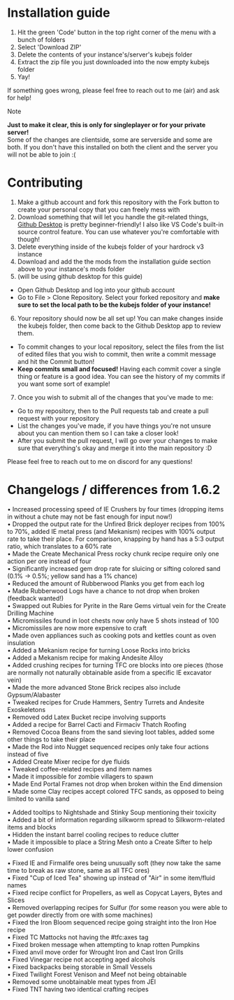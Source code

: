# Installation guide
1. Hit the green 'Code' button in the top right corner of the menu with a bunch of folders
2. Select 'Download ZIP'
3. Delete the contents of your instance's/server's kubejs folder
4. Extract the zip file you just downloaded into the now empty kubejs folder
5. Yay!

If something goes wrong, please feel free to reach out to me (air) and ask for help!

> [!note]
> **Just to make it clear, this is only for singleplayer or for your private server!**  
> Some of the changes are clientside, some are serverside and some are both. If you don't have this installed on both the client and the server you will not be able to join :(

# Contributing
1. Make a github account and fork this repository with the Fork button to create your personal copy that you can freely mess with
2. Download something that will let you handle the git-related things, [Github Desktop](https://desktop.github.com/download/) is pretty beginner-friendly! I also like VS Code's built-in source control feature. You can use whatever you're comfortable with though!
3. Delete everything inside of the kubejs folder of your hardrock v3 instance
4. Download and add the the mods from the installation guide section above to your instance's mods folder
5. (will be using github desktop for this guide)
- Open Github Desktop and log into your github account
- Go to File > Clone Repository. Select your forked repository and **make sure to set the local path to be the kubejs folder of your instance!**
6. Your repository should now be all set up! You can make changes inside the kubejs folder, then come back to the Github Desktop app to review them.
- To commit changes to your local repository, select the files from the list of edited files that you wish to commit, then write a commit message and hit the Commit button!
- **Keep commits small and focused!** Having each commit cover a single thing or feature is a good idea. You can see the history of my commits if you want some sort of example!
7. Once you wish to submit all of the changes that you've made to me:
- Go to my repository, then to the Pull requests tab and create a pull request with your repository
- List the changes you've made, if you have things you're not unsure about you can mention them so I can take a closer look!
- After you submit the pull request, I will go over your changes to make sure that everything's okay and merge it into the main repository :D

Please feel free to reach out to me on discord for any questions!



# Changelogs / differences from 1.6.2
• Increased processing speed of IE Crushers by four times (dropping items in without a chute may not be fast enough for input now!) <br/>
• Dropped the output rate for the Unfired Brick deployer recipes from 100% to 70%, added IE metal press (and Mekanism) recipes with 100% output rate to take their place. For comparison, knapping by hand has a 5:3 output ratio, which translates to a 60% rate <br/>
• Made the Create Mechanical Press rocky chunk recipe require only one action per ore instead of four <br/>
• Significantly increased gem drop rate for sluicing or sifting colored sand (0.1% -> 0.5%; yellow sand has a 1% chance) <br/>
• Reduced the amount of Rubberwood Planks you get from each log <br/>
• Made Rubberwood Logs have a chance to not drop when broken (feedback wanted!) <br/>
• Swapped out Rubies for Pyrite in the Rare Gems virtual vein for the Create Drilling Machine <br/>
• Micromissiles found in loot chests now only have 5 shots instead of 100 <br/>
• Micromissiles are now more expensive to craft <br/>
• Made oven appliances such as cooking pots and kettles count as oven insulation <br/>
• Added a Mekanism recipe for turning Loose Rocks into bricks <br/>
• Added a Mekanism recipe for making Andesite Alloy <br/>
• Added crushing recipes for turning TFC ore blocks into ore pieces (those are normally not naturally obtainable aside from a specific IE excavator vein) <br/>
• Made the more advanced Stone Brick recipes also include Gypsum/Alabaster <br/>
• Tweaked recipes for Crude Hammers, Sentry Turrets and Andesite Exoskeletons <br/>
• Removed odd Latex Bucket recipe involving supports <br/>
• Added a recipe for Barrel Cacti and Firmaciv Thatch Roofing <br/>
• Removed Cocoa Beans from the sand sieving loot tables, added some other things to take their place <br/>
• Made the Rod into Nugget sequenced recipes only take four actions instead of five <br/>
• Added Create Mixer recipe for dye fluids <br/>
• Tweaked coffee-related recipes and item names <br/>
• Made it impossible for zombie villagers to spawn <br/>
• Made End Portal Frames not drop when broken within the End dimension <br/>
• Made some Clay recipes accept colored TFC sands, as opposed to being limited to vanilla sand <br/>

• Added tooltips to Nightshade and Stinky Soup mentioning their toxicity <br/>
• Added a bit of information regarding silkworm spread to Silkworm-related items and blocks <br/>
• Hidden the instant barrel cooling recipes to reduce clutter <br/>
• Made it impossible to place a String Mesh onto a Create Sifter to help lower confusion <br/>

• Fixed IE and Firmalife ores being unusually soft (they now take the same time to break as raw stone, same as all TFC ores) <br/>
• Fixed "Cup of Iced Tea" showing up instead of "Air" in some item/fluid names <br/>
• Fixed recipe conflict for Propellers, as well as Copycat Layers, Bytes and Slices <br/>
• Removed overlapping recipes for Sulfur (for some reason you were able to get powder directly from ore with some machines) <br/>
• Fixed the Iron Bloom sequenced recipe going straight into the Iron Hoe recipe <br/>
• Fixed TC Mattocks not having the #tfc:axes tag <br/>
• Fixed broken message when attempting to knap rotten Pumpkins <br/>
• Fixed anvil move order for Wrought Iron and Cast Iron Grills <br/>
• Fixed Vinegar recipe not accepting aged alcohols <br/>
• Fixed backpacks being storable in Small Vessels <br/>
• Fixed Twilight Forest Venison and Meef not being obtainable <br/>
• Removed some unobtainable meat types from JEI <br/>
• Fixed TNT having two identical crafting recipes <br/>